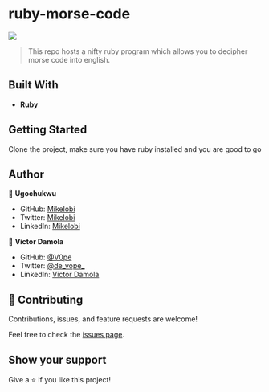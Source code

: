 # ruby-morse-code
![](https://img.shields.io/badge/Microverse-blueviolet)

> This repo hosts a nifty ruby program which allows you to decipher morse code into english.

## Built With

- **Ruby**
  

## Getting Started

Clone the project, make sure you have ruby installed and you are good to go

## Author

👤 **Ugochukwu**

- GitHub: [Mikelobi](https://github.com/Mikelobi)
- Twitter: [Mikelobi](https://twitter.com/omulum)
- LinkedIn: [Mikelobi](https://www.linkedin.com/in/ugochukwu.omulu/)

👤 **Victor Damola**

- GitHub: [@V0pe](https://github.com/V0pe)
- Twitter: [@de_vope_](https://twitter.com/de_vope)
- LinkedIn: [Victor Damola](https://linkedin.com/in/victor-damola-aderibigbe-27931ab0)


## 🤝 Contributing

Contributions, issues, and feature requests are welcome!

Feel free to check the [issues page](https://github.com/Mikelobi/decode-morse/issues).

## Show your support

Give a ⭐️ if you like this project!